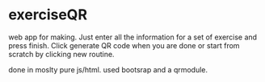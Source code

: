 # exerciseQR
web app for making. Just enter all the information for a set of exercise and press finish. Click generate QR code when you are done or start from scratch by clicking new routine.

done in moslty pure js/html. used bootsrap and a qrmodule.
